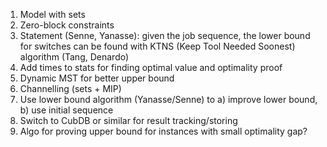 1. Model with sets
2. Zero-block constraints
3. Statement (Senne, Yanasse): given the job sequence, the lower bound for switches can be found with KTNS (Keep Tool Needed Soonest) algorithm (Tang, Denardo)
4. Add times to stats for finding optimal value and optimality proof
5. Dynamic MST for better upper bound
6. Channelling (sets + MIP)
7. Use lower bound algorithm (Yanasse/Senne) to a) improve lower bound, b) use initial sequence
8. Switch to CubDB or similar for result tracking/storing
9. Algo for proving upper bound for instances with small optimality gap?